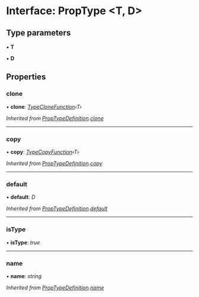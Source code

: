 
# Interface: PropType <**T, D**>

## Type parameters

▪ **T**

▪ **D**

## Properties

###  clone

• **clone**: *[TypeCloneFunction](../README.md#typeclonefunction)‹T›*

*Inherited from [PropTypeDefinition](proptypedefinition.md).[clone](proptypedefinition.md#clone)*

___

###  copy

• **copy**: *[TypeCopyFunction](../README.md#typecopyfunction)‹T›*

*Inherited from [PropTypeDefinition](proptypedefinition.md).[copy](proptypedefinition.md#copy)*

___

###  default

• **default**: *D*

*Inherited from [PropTypeDefinition](proptypedefinition.md).[default](proptypedefinition.md#default)*

___

###  isType

• **isType**: *true*

___

###  name

• **name**: *string*

*Inherited from [PropTypeDefinition](proptypedefinition.md).[name](proptypedefinition.md#name)*
